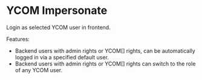 # YCOM Impersonate

Login as selected YCOM user in frontend.

Features: 

- Backend users with admin rights or YCOM[] rights, can be automatically logged in via a specified default user. 
- Backend users with admin rights or YCOM[] rights can switch to the role of any YCOM user. 

